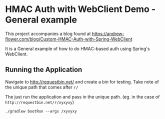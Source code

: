 # HMAC Auth with WebClient Demo - General example
This project accompanies a blog found at https://andrew-flower.com/blog/Custom-HMAC-Auth-with-Spring-WebClient

It is a General example of how to do HMAC-based auth using Spring's WebClient.

## Running the Application
Navigate to http://requestbin.net/ and create a bin for testing.
Take note of the unique path that comes after `r/`

The just run the application and pass in the unique path. (eg. in the case of `http://requestbin.net/r/xyxyxy`)

    ./gradlew bootRun --args /xyxyxy
